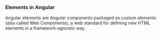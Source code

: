 ### Elements in Angular

Angular elements are Angular components packaged as custom elements (also called Web Components), a web standard for defining new HTML elements in a framework-agnostic way.